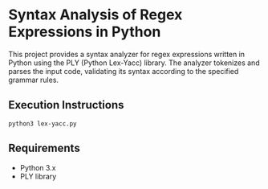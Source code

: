 # Syntax Analysis of Regex Expressions in Python
This project provides a syntax analyzer for regex expressions written in Python using the PLY (Python Lex-Yacc) library. The analyzer tokenizes and parses the input code, validating its syntax according to the specified grammar rules.

## Execution Instructions
```python3 lex-yacc.py```

## Requirements
- Python 3.x
- PLY library
